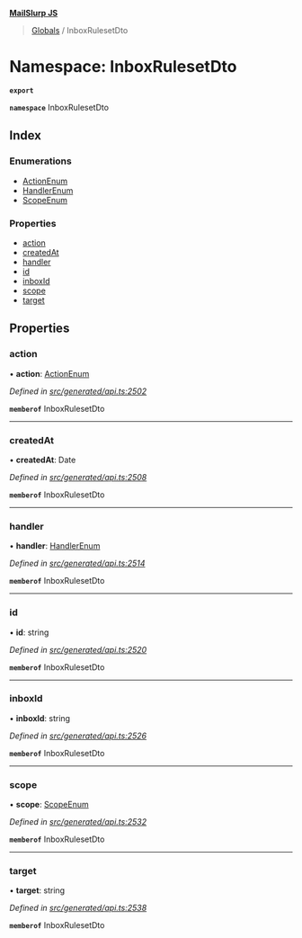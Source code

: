 **[MailSlurp JS](../README.md)**

> [Globals](../README.md) / InboxRulesetDto

# Namespace: InboxRulesetDto

**`export`** 

**`namespace`** InboxRulesetDto

## Index

### Enumerations

* [ActionEnum](../enums/inboxrulesetdto.actionenum.md)
* [HandlerEnum](../enums/inboxrulesetdto.handlerenum.md)
* [ScopeEnum](../enums/inboxrulesetdto.scopeenum.md)

### Properties

* [action](inboxrulesetdto.md#action)
* [createdAt](inboxrulesetdto.md#createdat)
* [handler](inboxrulesetdto.md#handler)
* [id](inboxrulesetdto.md#id)
* [inboxId](inboxrulesetdto.md#inboxid)
* [scope](inboxrulesetdto.md#scope)
* [target](inboxrulesetdto.md#target)

## Properties

### action

•  **action**: [ActionEnum](../enums/inboxrulesetdto.actionenum.md)

*Defined in [src/generated/api.ts:2502](https://github.com/mailslurp/mailslurp-client/blob/b27590b/src/generated/api.ts#L2502)*

**`memberof`** InboxRulesetDto

___

### createdAt

•  **createdAt**: Date

*Defined in [src/generated/api.ts:2508](https://github.com/mailslurp/mailslurp-client/blob/b27590b/src/generated/api.ts#L2508)*

**`memberof`** InboxRulesetDto

___

### handler

•  **handler**: [HandlerEnum](../enums/inboxrulesetdto.handlerenum.md)

*Defined in [src/generated/api.ts:2514](https://github.com/mailslurp/mailslurp-client/blob/b27590b/src/generated/api.ts#L2514)*

**`memberof`** InboxRulesetDto

___

### id

•  **id**: string

*Defined in [src/generated/api.ts:2520](https://github.com/mailslurp/mailslurp-client/blob/b27590b/src/generated/api.ts#L2520)*

**`memberof`** InboxRulesetDto

___

### inboxId

•  **inboxId**: string

*Defined in [src/generated/api.ts:2526](https://github.com/mailslurp/mailslurp-client/blob/b27590b/src/generated/api.ts#L2526)*

**`memberof`** InboxRulesetDto

___

### scope

•  **scope**: [ScopeEnum](../enums/inboxrulesetdto.scopeenum.md)

*Defined in [src/generated/api.ts:2532](https://github.com/mailslurp/mailslurp-client/blob/b27590b/src/generated/api.ts#L2532)*

**`memberof`** InboxRulesetDto

___

### target

•  **target**: string

*Defined in [src/generated/api.ts:2538](https://github.com/mailslurp/mailslurp-client/blob/b27590b/src/generated/api.ts#L2538)*

**`memberof`** InboxRulesetDto
